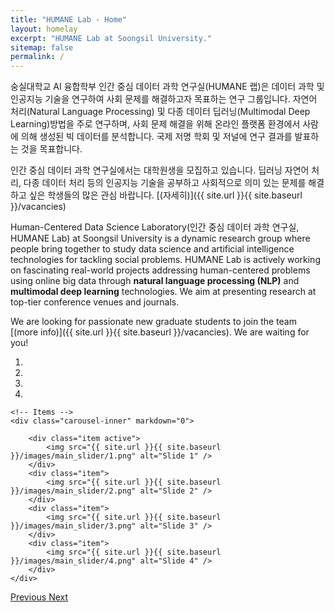 ```yaml
---
title: "HUMANE Lab - Home"
layout: homelay
excerpt: "HUMANE Lab at Soongsil University."
sitemap: false
permalink: /
---
```


숭실대학교 AI 융합학부 인간 중심 데이터 과학 연구실(HUMANE 랩)은 데이터 과학 및 인공지능 기술을 연구하여 사회 문제를 해결하고자 목표하는 연구 그룹입니다.
자연어 처리(Natural Language Processing) 및 다종 데이터 딥러닝(Multimodal Deep Learning)방법을 주로 연구하며, 사회 문제 해결을 위해 온라인 플랫폼 환경에서 사람에 의해 생성된 빅 데이터를 분석합니다. 국제 저명 학회 및 저널에 연구 결과를 발표하는 것을 목표합니다.

인간 중심 데이터 과학 연구실에서는 대학원생을 모집하고 있습니다. 딥러닝 자연어 처리, 다종 데이터 처리 등의 인공지능 기술을 공부하고 사회적으로 의미 있는 문제를 해결하고 싶은 학생들의 많은 관심 바랍니다. [(자세히)]({{ site.url }}{{ site.baseurl }}/vacancies)

Human-Centered Data Science Laboratory(인간 중심 데이터 과학 연구실, HUMANE Lab) at Soongsil University is a dynamic research group where people bring together to study data science and artificial intelligence technologies for tackling social problems. HUMANE Lab is actively working on fascinating real-world projects addressing human-centered problems using online big data through **natural language processing (NLP)** and **multimodal deep learning** technologies. We aim at presenting research at top-tier conference venues and journals.

 We are looking for passionate new graduate students to join the team [(more info)]({{ site.url }}{{ site.baseurl }}/vacancies). We are waiting for you!

<div markdown="0" id="carousel" class="carousel slide" data-ride="carousel" data-interval="5000" data-pause="hover" >
    <!-- Menu -->
    <ol class="carousel-indicators">
        <li data-target="#carousel" data-slide-to="0" class="active"></li>
        <li data-target="#carousel" data-slide-to="1"></li>
        <li data-target="#carousel" data-slide-to="2"></li>
        <li data-target="#carousel" data-slide-to="3"></li>
    </ol>

    <!-- Items -->
    <div class="carousel-inner" markdown="0">

        <div class="item active">
            <img src="{{ site.url }}{{ site.baseurl }}/images/main_slider/1.png" alt="Slide 1" />
        </div>
        <div class="item">
            <img src="{{ site.url }}{{ site.baseurl }}/images/main_slider/2.png" alt="Slide 2" />
        </div>
        <div class="item">
            <img src="{{ site.url }}{{ site.baseurl }}/images/main_slider/3.png" alt="Slide 3" />
        </div>
        <div class="item">
            <img src="{{ site.url }}{{ site.baseurl }}/images/main_slider/4.png" alt="Slide 4" />
        </div>
    </div>
  <a class="left carousel-control" href="#carousel" role="button" data-slide="prev">
    <span class="glyphicon glyphicon-chevron-left" aria-hidden="true"></span>
    <span class="sr-only">Previous</span>
  </a>
  <a class="right carousel-control" href="#carousel" role="button" data-slide="next">
    <span class="glyphicon glyphicon-chevron-right" aria-hidden="true"></span>
    <span class="sr-only">Next</span>
  </a>
</div>



